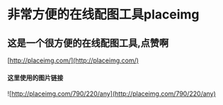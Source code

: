 # 非常方便的在线配图工具placeimg


## 这是一个很方便的在线配图工具,点赞啊
[http://placeimg.com/](http://placeimg.com/)


#### 这里使用的图片链接
![http://placeimg.com/790/220/any](http://placeimg.com/790/220/any)

